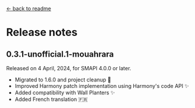 ﻿[← back to readme](../README.md)

# Release notes

## 0.3.1-unofficial.1-mouahrara
Released on 4 April, 2024, for SMAPI 4.0.0 or later.
* Migrated to 1.6.0 and project cleanup 🚀
* Improved Harmony patch implementation using Harmony's code API ✨
* Added compatibility with Wall Planters ✨
* Added French translation 🇫🇷
